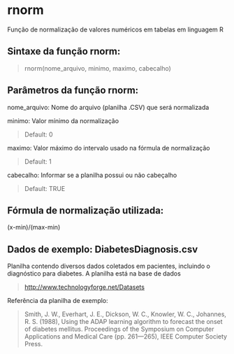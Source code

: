 # rnorm
Função de normalização de valores numéricos em tabelas em linguagem R

## Sintaxe da função rnorm:
>rnorm(nome_arquivo, minimo, maximo, cabecalho)

## Parâmetros da função rnorm:
nome_arquivo: Nome do arquivo (planilha .CSV) que será normalizada 

minimo: Valor mínimo da normalização
>Default: 0

maximo: Valor máximo do intervalo usado na fórmula de normalização
>Default: 1

cabecalho: Informar se a planilha possui ou não cabeçalho
>Default: TRUE

## Fórmula de normalização utilizada:
(x-min)/(max-min)

## Dados de exemplo: DiabetesDiagnosis.csv
Planilha contendo diversos dados coletados em pacientes, incluindo o diagnóstico para diabetes. A planilha está na base de dados
>http://www.technologyforge.net/Datasets

Referência da planilha de exemplo:
>Smith, J. W., Everhart, J. E., Dickson, W. C., Knowler, W. C., Johannes, R. S. (1988), Using the ADAP learning algorithm to forecast the onset of diabetes mellitus. Proceedings of the Symposium on Computer Applications and Medical Care (pp. 261—265), IEEE Computer Society Press.

